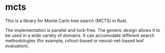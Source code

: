 # mcts

This is a library for Monte Carlo tree search (MCTS) in Rust.

The implementation is parallel and lock-free. The generic design allows it to be used in a wide variety of domains. It can accomodate different search methodologies (for example, rollout-based or neural-net-based leaf evaluation).
